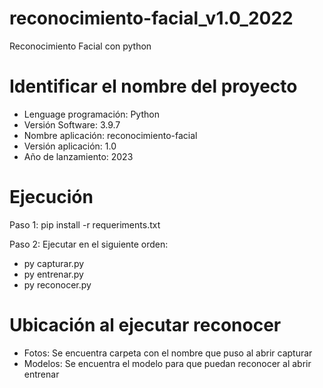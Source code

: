 # reconocimiento-facial_v1.0_2022
Reconocimiento Facial con python

# Identificar el nombre del proyecto
* Lenguage programación: Python
* Versión Software: 3.9.7
* Nombre aplicación: reconocimiento-facial
* Versión aplicación: 1.0
* Año de lanzamiento: 2023

# Ejecución
Paso 1: pip install -r requeriments.txt

Paso 2: Ejecutar en el siguiente orden:
* py capturar.py
* py entrenar.py
* py reconocer.py

# Ubicación al ejecutar reconocer
* Fotos: Se encuentra carpeta con el nombre que puso al abrir capturar
* Modelos: Se encuentra el modelo para que puedan reconocer al abrir entrenar
